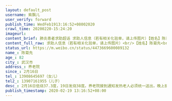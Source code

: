 ```yaml
---
layout: default_post
username: 紫飘儿
user_verify: forward
publish_time: WedFeb1913:16:52+08002020
crawl_time: 20200220-15:24:20
imageurl: 
content_brief: 肺炎患者求助超话 求助人信息（若有相关化验单，请上传图片）【姓名】陈菊先【年龄】82【所在城市】武汉市【所在小区、社区】养老院【患病时间】2月16日【联系方式】13908645697（女儿）【其他紧急联系人】13907161955（儿子）【病情描述】 2月16日低烧37.3度，19日发烧38度。养老院接到通 ...全文
content_full_raw: 求助人信息（若有相关化验单，请上传图片）<br/>【姓名】陈菊先<br/>【年龄】82<br/>【所在城市】武汉市<br/>【所在小区、社区】养老院<br/>【患病时间】2月16日<br/>【联系方式】13908645697（女儿）<br/>【其他紧急联系人】13907161955（儿子）<br/>【病情描述】2月16日低烧37.3度，19日发烧38度。养老院接到通知发热老人必须统一送出，晚上接通知由社区工作人员送武汉市优抚医院。我妈妈在养老院是属于全护理，她完全不能自理，患有老年痴呆症，脑出血以后患有轻微狂躁症，必须每天两次服用奥氮平控制情绪。由于不是养老院的工作人员与来支援的医疗队交接，不知道有没有把老人的情况交接清楚，昨晚转接了近40位老人，大部分没有自理能力，老人现在情况怎么样？有谁能帮我联系一下了解妈妈的情况。<adata-url="http://t.cn/RzBhKs8"href="http://weibo.com/p/100101B2094450D569ABFE4892"data-hide=""><spanclass='url-icon'><imgstyle='width:1rem;height:1rem'src='https://h5.sinaimg.cn/upload/2015/09/25/3/timeline_card_small_location_default.png'></span><spanclass="surl-text">武汉·后湖</span></a>
status_url: https://m.weibo.cn/status/4473669600089132
name_: 陈菊先
age_: 82
city_: 武汉市
address_: 养老院
since_: 2月16日
tel_: 13908645697（女儿）
tel2_: 13907161955（儿子）
desc_: 2月16日低烧37.3度，19日发烧38度。养老院接到通知发热老人必须统一送出，晚上接通知由社区工作人员送武汉市优抚医院。我妈妈在养老院是属于全护理，她完全不能自理，患有老年痴呆症，脑出血以后患有轻微狂躁症，必须每天两次服用奥氮平控制情绪。由于不是养老院的工作人员与来支援的医疗队交接，不知道有没有把老人的情况交接清楚，昨晚转接了近40位老人，大部分没有自理能力，老人现在情况怎么样？有谁能帮我联系一下了解妈妈的情况。<adata-url="http//t.cn/RzBhKs8"href="http//weibo.com/p/100101B2094450D569ABFE4892"data-hide=""><spanclass='url-icon'><imgstyle='width1rem;height1rem'src='https//h5.sinaimg.cn/upload/2015/09/25/3/timeline_card_small_location_default.png'></span><spanclass="surl-text">武汉·后湖</span></a>
publish_timestamp: 2020-02-19 13:16:52+08:00
---
```

